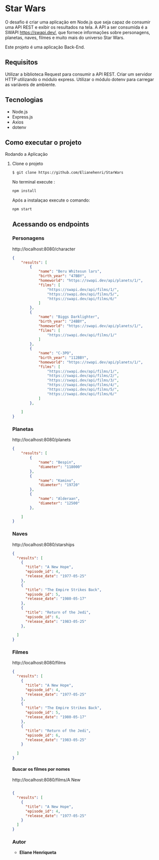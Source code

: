 # Star Wars

O desafio é criar uma aplicação em Node.js que seja capaz de consumir uma API REST e exibir os resultados na tela.
A API a ser consumida é a SWAPI https://swapi.dev/, que fornece informações sobre personagens, planetas, naves, filmes e muito mais do universo Star Wars.

Este projeto é uma aplicação Back-End.

## Requisitos
Utilizar a biblioteca Request para consumir a API REST.
Criar um servidor HTTP utilizando o módulo express.
Utilizar o módulo dotenv para carregar as variáveis de ambiente.

## Tecnologias
* Node.js 
* Express.js
* Axios
* dotenv
## Como executar o projeto



Rodando a Aplicação
<ol start="1">
<li>Clone o projeto </li>

```bash
$ git clone https://github.com/Elianehenri/StarWars

```
 No terminal execute :
````sh
npm install
````
Após a instalaçao execute o comando:

````sh
npm start
````


## Acessando os endpoints

### Personagens 
http://localhost:8080/character
```json
{
    "results": [
        {
            "name": "Beru Whitesun lars",
            "birth_year": "47BBY",
            "homeworld": "https://swapi.dev/api/planets/1/",
            "films": [
                "https://swapi.dev/api/films/1/",
                "https://swapi.dev/api/films/5/",
                "https://swapi.dev/api/films/6/"
            ]
        },
        {
            "name": "Biggs Darklighter",
            "birth_year": "24BBY",
            "homeworld": "https://swapi.dev/api/planets/1/",
            "films": [
                "https://swapi.dev/api/films/1/"
            ]
        },
        {
            "name": "C-3PO",
            "birth_year": "112BBY",
            "homeworld": "https://swapi.dev/api/planets/1/",
            "films": [
                "https://swapi.dev/api/films/1/",
                "https://swapi.dev/api/films/2/",
                "https://swapi.dev/api/films/3/",
                "https://swapi.dev/api/films/4/",
                "https://swapi.dev/api/films/5/",
                "https://swapi.dev/api/films/6/"
            ]
        },
        
    ]
}

```
### Planetas
http://localhost:8080/planets
```json
{
    "results": [
        {
            "name": "Bespin",
            "diameter": "118000"
        },
        {
            "name": "Kamino",
            "diameter": "19720"
        },
        {
            "name": "Alderaan",
            "diameter": "12500"
        },
     
    ]
}
```
### Naves
http://localhost:8080/starships
```json
{
  "results": [
    {
      "title": "A New Hope",
      "episode_id": 4,
      "release_date": "1977-05-25"
    },
    {
      "title": "The Empire Strikes Back",
      "episode_id": 5,
      "release_date": "1980-05-17"
    },
    {
      "title": "Return of the Jedi",
      "episode_id": 6,
      "release_date": "1983-05-25"
    },
  
  ]
}
```
### Filmes
http://localhost:8080/films
```json
{
  "results": [
    {
      "title": "A New Hope",
      "episode_id": 4,
      "release_date": "1977-05-25"
    },
    {
      "title": "The Empire Strikes Back",
      "episode_id": 5,
      "release_date": "1980-05-17"
    },
    {
      "title": "Return of the Jedi",
      "episode_id": 6,
      "release_date": "1983-05-25"
    }
  
  ]
}
```
#### Buscar   os filmes por nomes
http://localhost:8080/films/A New
```json

{
  "results": [
    {
      "title": "A New Hope",
      "episode_id": 4,
      "release_date": "1977-05-25"
    }
  ]
}

```


 
### Autor
* **Eliane Henriqueta**
